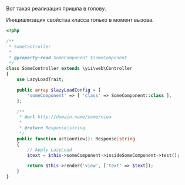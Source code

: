 Вот такая реализация пришла в голову.

Инициализация свойства класса только в момент вызова.

```php
<?php

/**
 * SomeController
 *
 * @property-read SomeComponent $someComponent
 */
class SomeController extends \yii\web\Controller
{
    use LazyLoadTrait;

    public array $lazyLoadConfig = [
        'someComponent' => [ 'class' => SomeComponent::class ],
    ];

    /**
     * @url http://domain.name/some/view
     *
     * @return Response|string
     */
    public function actionView(): Response|string
    {
        // Apply LazyLoad
        $text = $this->someComponent->insideSomeComponent->test();

        return $this->render('view', ['text' => $text]);
    }
}
```

